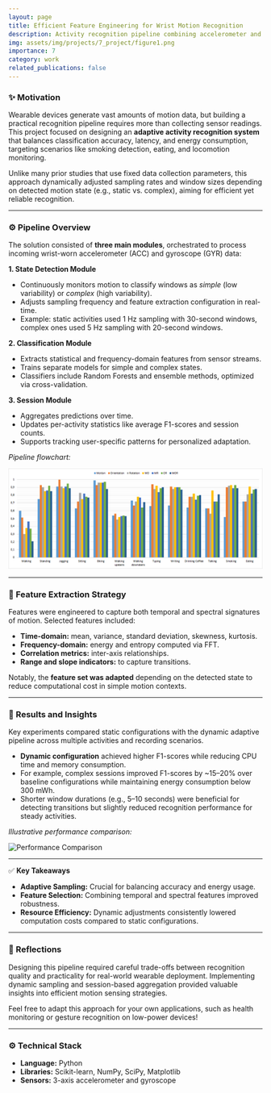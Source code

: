```yaml
---
layout: page
title: Efficient Feature Engineering for Wrist Motion Recognition
description: Activity recognition pipeline combining accelerometer and gyroscope signals, adaptive sampling strategies, and comprehensive feature extraction for wearable devices.
img: assets/img/projects/7_project/figure1.png
importance: 7
category: work
related_publications: false
---
```


### ✨ Motivation

Wearable devices generate vast amounts of motion data, but building a practical recognition pipeline requires more than collecting sensor readings. This project focused on designing an **adaptive activity recognition system** that balances classification accuracy, latency, and energy consumption, targeting scenarios like smoking detection, eating, and locomotion monitoring.

Unlike many prior studies that use fixed data collection parameters, this approach dynamically adjusted sampling rates and window sizes depending on detected motion state (e.g., static vs. complex), aiming for efficient yet reliable recognition.

---

### ⚙️ Pipeline Overview

The solution consisted of **three main modules**, orchestrated to process incoming wrist-worn accelerometer (ACC) and gyroscope (GYR) data:

**1. State Detection Module**  
- Continuously monitors motion to classify windows as *simple* (low variability) or *complex* (high variability).
- Adjusts sampling frequency and feature extraction configuration in real-time.
- Example: static activities used 1 Hz sampling with 30-second windows, complex ones used 5 Hz sampling with 20-second windows.

**2. Classification Module**  
- Extracts statistical and frequency-domain features from sensor streams.
- Trains separate models for simple and complex states.
- Classifiers include Random Forests and ensemble methods, optimized via cross-validation.

**3. Session Module**
- Aggregates predictions over time.
- Updates per-activity statistics like average F1-scores and session counts.
- Supports tracking user-specific patterns for personalized adaptation.

*Pipeline flowchart:*

<img src="/assets/img/projects/7_project/figure1.png" alt="Pipeline Flowchart" class="img-fluid rounded z-depth-1 mt-3">

---

### 🧠 Feature Extraction Strategy

Features were engineered to capture both temporal and spectral signatures of motion. Selected features included:

- **Time-domain:** mean, variance, standard deviation, skewness, kurtosis.
- **Frequency-domain:** energy and entropy computed via FFT.
- **Correlation metrics:** inter-axis relationships.
- **Range and slope indicators:** to capture transitions.

Notably, the **feature set was adapted** depending on the detected state to reduce computational cost in simple motion contexts.

---

### 🧪 Results and Insights

Key experiments compared static configurations with the dynamic adaptive pipeline across multiple activities and recording scenarios. 

- **Dynamic configuration** achieved higher F1-scores while reducing CPU time and memory consumption.
- For example, complex sessions improved F1-scores by ~15–20% over baseline configurations while maintaining energy consumption below 300 mWh.
- Shorter window durations (e.g., 5–10 seconds) were beneficial for detecting transitions but slightly reduced recognition performance for steady activities.

*Illustrative performance comparison:*

<img src="/assets/img/projects/7_project/f1score_comparison.png" alt="Performance Comparison" class="img-fluid rounded z-depth-1 mt-3">

---

✅ **Key Takeaways**

- **Adaptive Sampling:** Crucial for balancing accuracy and energy usage.
- **Feature Selection:** Combining temporal and spectral features improved robustness.
- **Resource Efficiency:** Dynamic adjustments consistently lowered computation costs compared to static configurations.

---

### 📝 Reflections

Designing this pipeline required careful trade-offs between recognition quality and practicality for real-world wearable deployment. Implementing dynamic sampling and session-based aggregation provided valuable insights into efficient motion sensing strategies.

Feel free to adapt this approach for your own applications, such as health monitoring or gesture recognition on low-power devices!

---

### ⚙️ Technical Stack

- **Language:** Python
- **Libraries:** Scikit-learn, NumPy, SciPy, Matplotlib
- **Sensors:** 3-axis accelerometer and gyroscope

